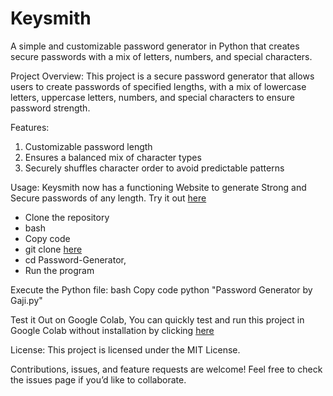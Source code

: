# Keysmith
A simple and customizable password generator in Python that creates secure passwords with a mix of letters, numbers, and special characters.

Project Overview: 
This project is a secure password generator that allows users to create passwords of specified lengths, with a mix of lowercase letters, uppercase letters, numbers, and special characters to ensure password strength.

Features:
1) Customizable password length
2) Ensures a balanced mix of character types
3) Securely shuffles character order to avoid predictable patterns

Usage:
Keysmith now has a functioning Website to generate Strong and Secure passwords of any length. Try it out [here](https://keysmith.onrender.com/)
- Clone the repository
- bash
- Copy code
- git clone [here](https://github.com/codewithgaji/Password-Generator?tab=readme-ov-file)
- cd Password-Generator, 
- Run the program

Execute the Python file:
bash
Copy code
python "Password Generator by Gaji.py"

Test it Out on Google Colab, 
You can quickly test and run this project in Google Colab without installation by clicking [here](https://colab.research.google.com/drive/1A7XVyELjWx03F7zeQiFY_ufgX-CcFYY0?usp=sharing.)

License: 
This project is licensed under the MIT License.

Contributions, issues, and feature requests are welcome! Feel free to check the issues page if you’d like to collaborate.

